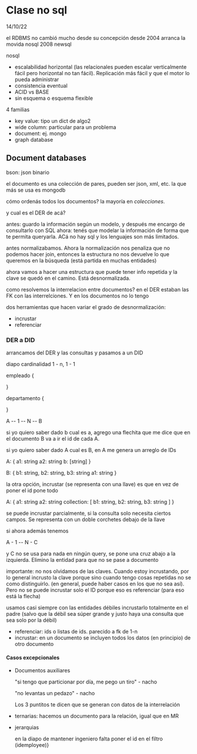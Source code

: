 # Clase no sql

14/10/22

el RDBMS no cambió mucho desde su concepción
desde 2004 arranca la movida nosql
2008 newsql

nosql

- escalabilidad horizontal (las relacionales pueden escalar verticalmente fácil pero horizontal no tan fácil). Replicación más fácil y que el motor lo pueda administrar
- consistencia eventual
- ACID vs BASE
- sin esquema o esquema flexible

4 familias

- key value: tipo un dict de algo2
- wide column: particular para un problema
- document: ej. mongo
- graph database

## Document databases

bson: json binario

el documento es una colección de pares, pueden ser json, xml, etc.
la que más se usa es mongodb

cómo ordenás todos los documentos? la mayoría en _colecciones_. 

y cual es el DER de acá?

antes: guardo la información según un modelo, y después me encargo de consultarlo con SQL
ahora: tenés que modelar la información de forma que te permita queryarla. ACá no hay sql y los lenguajes son más limitados.

antes normalizabamos. Ahora la normalización nos penaliza que no podemos hacer join, entonces la estructura no nos devuelve lo que queremos en la búsqueda (está partida en muchas entidades)

ahora vamos a hacer una estructura que puede tener info repetida y la clave se quedó en el camino. Está desnormalizada.

como resolvemos la interrelacion entre documentos? en el DER estaban las FK con las interrelciones. Y en los documentos no lo tengo

dos herramientas que hacen variar el grado de desnormalización:

- incrustar
- referenciar

### DER a DID

arrancamos del DER y las consultas y pasamos a un DID

diapo cardinalidad 1 - n, 1 - 1

empleado {

}

departamento {

}

A -- 1 -- N -- B

si yo quiero saber dado b cual es a, agrego una flechita que me dice que en el documento B va a ir el id de cada A.

si yo quiero saber dado A cual es B, en A me genera un arreglo de IDs

A: {
    a1: string
    a2: string
    b: [string]
}

B: {
    b1: string,
    b2: string,
    b3: string
    a1: string
}

la otra opción, incrustar (se representa con una llave) es que en vez de poner el id pone todo


A: {
    a1: string
    a2: string
    collection: [ 
        b1: string,
        b2: string,
        b3: string
     ]
}

se puede incrustar parcialmente, si la consulta solo necesita ciertos campos. Se representa con un doble corchetes debajo de la llave

si ahora además tenemos

A - 1 -- N - C

y C no se usa para nada en ningún query, se pone una cruz abajo a la izquierda. Elimino la entidad para que no se pase a documento

importante: no nos olvidamos de las claves. Cuando estoy incrustando, por lo general incrusto la clave porque sino cuando tengo cosas repetidas no se como distinguirlo. (en general, puede haber casos en los que no sea así). Pero no se puede incrustar solo el ID porque eso es referenciar (para eso está la flecha)

usamos casi siempre con las entidades débiles incrustarlo totalmente en el padre (salvo que la débil sea súper grande y justo haya una consulta que sea solo por la débil)

- referenciar: ids o listas de ids. parecido a fk de 1-n
- incrustar: en un documento se incluyen todos los datos (en principio) de otro documento

#### Casos excepcionales

- Documentos auxiliares

    "si tengo que particionar por día, me pego un tiro" - nacho

    "no levantas un pedazo" - nacho

  Los 3 puntitos te dicen que se generan con datos de la interrelación

- ternarias: hacemos un documento para la relación, igual que en MR
- jerarquias

    en la diapo de mantener ingeniero falta poner el id en el filtro (idemployee)}
